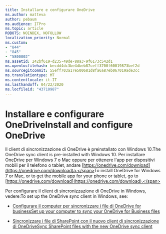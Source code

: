 ```yaml
---
title: Installare e configurare OneDrive
ms.author: matteva
author: pebaum
ms.audience: ITPro
ms.topic: article
ROBOTS: NOINDEX, NOFOLLOW
localization_priority: Normal
ms.custom:
- "844"
- "845"
- "5800002"
ms.assetid: 242bf619-d235-49de-88a3-9f6173c542d1
ms.openlocfilehash: becdd4dc3be4dbeb87ceff3700f60019873bef2d
ms.sourcegitcommit: 55eff703a17e500681d8fa6a87eb067019ade3cc
ms.translationtype: MT
ms.contentlocale: it-IT
ms.lasthandoff: 04/22/2020
ms.locfileid: "43710987"
---
```

# <a name="install-and-configure-onedrive"></a><span data-ttu-id="caabd-102">Installare e configurare OneDrive</span><span class="sxs-lookup"><span data-stu-id="caabd-102">Install and configure OneDrive</span></span>

<span data-ttu-id="caabd-103">Il client di sincronizzazione di OneDrive è preinstallato con Windows 10.</span><span class="sxs-lookup"><span data-stu-id="caabd-103">The OneDrive sync client is pre-installed with Windows 10.</span></span> <span data-ttu-id="caabd-104">Per installare OneDrive per Windows 7 o Mac oppure per ottenere l'app per dispositivi mobili per il telefono o tablet, andare [https://onedrive.com/download](https://onedrive.com/download)a.</span><span class="sxs-lookup"><span data-stu-id="caabd-104">To install OneDrive for Windows 7 or Mac, or to get the mobile app for your phone or tablet, go to [https://onedrive.com/download](https://onedrive.com/download).</span></span>
  
<span data-ttu-id="caabd-105">Per configurare il client di sincronizzazione di OneDrive in Windows, vedere:</span><span class="sxs-lookup"><span data-stu-id="caabd-105">To set up the OneDrive sync client in Windows, see:</span></span>
  
- [<span data-ttu-id="caabd-106">Configurare il computer per sincronizzare i file di OneDrive for business</span><span class="sxs-lookup"><span data-stu-id="caabd-106">Set up your computer to sync your OneDrive for Business files</span></span>](https://go.microsoft.com/fwlink/?linkid=533375)

- [<span data-ttu-id="caabd-107">Sincronizzare i file di SharePoint con il nuovo client di sincronizzazione di OneDrive</span><span class="sxs-lookup"><span data-stu-id="caabd-107">Sync SharePoint files with the new OneDrive sync client</span></span>](https://go.microsoft.com/fwlink/?linkid=871666)
